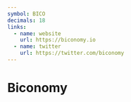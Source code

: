 ```yaml
---
symbol: BICO
decimals: 18
links:
  - name: website
    url: https://biconomy.io
  - name: twitter
    url: https://twitter.com/biconomy
---
```


# Biconomy
